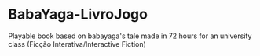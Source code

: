 # BabaYaga-LivroJogo
Playable book based on babayaga's tale made in 72 hours for an university class (Ficção Interativa/Interactive Fiction)

